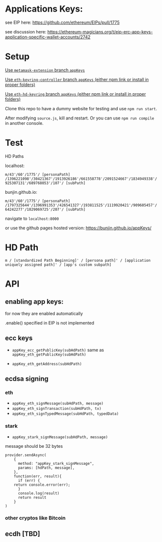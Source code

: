 # Applications Keys:

see EIP here:
https://github.com/ethereum/EIPs/pull/1775

see discussion here:
https://ethereum-magicians.org/t/eip-erc-app-keys-application-specific-wallet-accounts/2742


# Setup

[Use `metamask-extension` branch `appKeys`](https://github.com/MetaMask/metamask-extension/tree/appKeys)

[Use `eth-keyring-controller` branch `appKeys` (either npm link or install in proper folders)](https://github.com/MetaMask/KeyringController/tree/appKeys)


[Use `eth-hd-keyring` branch `appKeys` (either npm link or install in proper folders)](https://github.com/MetaMask/eth-hd-keyring/tree/appKeys)

Clone this repo to have a dummy website for testing and use `npm run start`.

After modifying `source.js`, kill and restart.
Or you can use `npm run compile` in another console.

# Test

HD Paths

localhost:

`m/43'/60'/1775'/ [personaPath] /1396221098'/30421367'/1913926186'/661558778'/2091524667'/1834949338'/925307131'/689768053'/107'/ [subPath]`

bunjin.github.io:

`m/43'/60'/1775'/ [personaPath] /1797325644'/1396991353'/426541327'/193811525'/1119920421'/909605457'/64242277'/1029069725'/207'/ [subPath]`

navigate to `localhost:8000`

or use the github pages hosted version:
https://bunjin.github.io/appKeys/


# HD Path

`m / [standardized Path Beginning]' / [persona path]' / [application uniquely assigned path]' / [app's custom subpath]`

# API

## enabling app keys:

for now they are enabled automatically

.enable() specified in EIP is not implemented

## ecc keys

* `appKey_ecc_getPublicKey(subHdPath)`
same as `appKey_eth_getPublicKey(subHdPath)`

* `appKey_eth_getAddress(subHdPath)`

## ecdsa signing

### eth

* `appKey_eth_signMessage(subHdPath, message)`
* `appKey_eth_signTransaction(subHdPath, tx)`
* `appKey_eth_signTypedMessage(subHdPath, typedData)`


### stark

* `appKey_stark_signMessage(subHdPath, message)`

message should be 32 bytes

```
provider.sendAsync(
    {
      method: "appKey_stark_signMessage",
      params: [hdPath, message],
    },
    function(err, result){
      if (err) {
	return console.error(err);
      }
      console.log(result)
      return result
    }
)
```

### other cryptos like Bitcoin

## ecdh [TBD]


